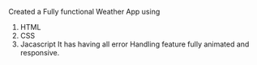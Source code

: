 Created a Fully functional Weather App using 
 1. HTML
 2. CSS
 3. Jacascript
It has having all error Handling feature fully animated and responsive.
